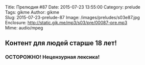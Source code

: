 Title: Прелюдия #87
Date: 2015-07-23 13:55:00
Category: prelude  
Tags: gikme
Author: gikme  
Slug: 2015-07-23-prelude-87
Image: /images/preludes/s03e87.jpg
Enclosure: http://static.gik.me/mp3/s03/pre/00087-pre.mp3  
Mime: audio/mpeg

## Контент для людей старше 18 лет!

### ОСТОРОЖНО! Нецензурная лексика!
